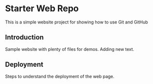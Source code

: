 # Starter Web Repo

This is a simple website project for showing how to use Git and GitHub

## Introduction

Sample website with plenty of files for demos. Adding new text.

## Deployment
Steps to understand the deployment of the web page.
